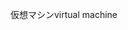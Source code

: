 <span data-ttu-id="a0c76-101">仮想マシン</span><span class="sxs-lookup"><span data-stu-id="a0c76-101">virtual machine</span></span>